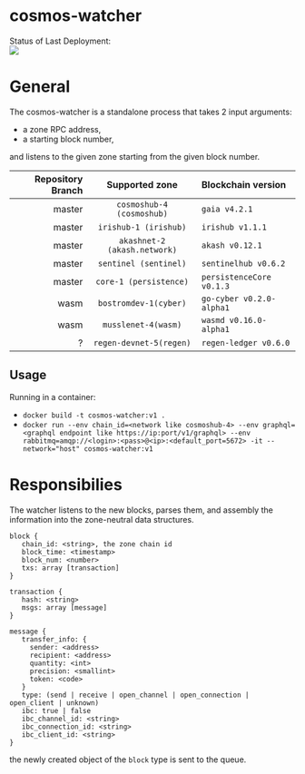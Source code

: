 # cosmos-watcher

Status of Last Deployment:<br>
<img src="https://github.com/mapofzones/cosmos-watcher/workflows/Docker%20Image%20CI/badge.svg"><br>

# General
The cosmos-watcher is a standalone process that takes 2 input arguments: 
* a zone RPC address, 
* a starting block number, 

and listens to the given zone starting from the given block number.

| Repository Branch | Supported zone | Blockchain version |
| ---:   |                    :---:    |                                       :--- |
| master | `cosmoshub-4 (cosmoshub)`   | `gaia v4.2.1`                              |
| master | `irishub-1 (irishub)`       | `irishub v1.1.1`                           |
| master | `akashnet-2 (akash.network)`| `akash v0.12.1`                            |
| master | `sentinel (sentinel)`       | `sentinelhub v0.6.2`                       |
| master | `core-1 (persistence)`      | `persistenceCore v0.1.3`                   |
| wasm   | `bostromdev-1(cyber)`       | `go-cyber v0.2.0-alpha1`                   |
| wasm   | `musslenet-4(wasm)`         | `wasmd v0.16.0-alpha1`                     |
| ?      | `regen-devnet-5(regen)`     | `regen-ledger v0.6.0`                      |

## Usage

Running in a container:
* `docker build -t cosmos-watcher:v1 .`
* `docker run --env chain_id=<network like cosmoshub-4> --env graphql=<graphql endpoint like https://ip:port/v1/graphql> --env rabbitmq=amqp://<login>:<pass>@<ip>:<default_port=5672> -it --network="host" cosmos-watcher:v1`

# Responsibilies
The watcher listens to the new blocks, parses them, and assembly the information into the zone-neutral data structures.
```
block {
   chain_id: <string>, the zone chain id
   block_time: <timestamp> 
   block_num: <number>
   txs: array [transaction]
}

transaction {
   hash: <string>
   msgs: array [message]
}

message {
   transfer_info: {
     sender: <address>
     recipient: <address>
     quantity: <int>
     precision: <smallint>
     token: <code>
   }
   type: (send | receive | open_channel | open_connection | open_client | unknown)
   ibc: true | false
   ibc_channel_id: <string>
   ibc_connection_id: <string>
   ibc_client_id: <string>
}
```

the newly created object of the ```block``` type is sent to the queue.

